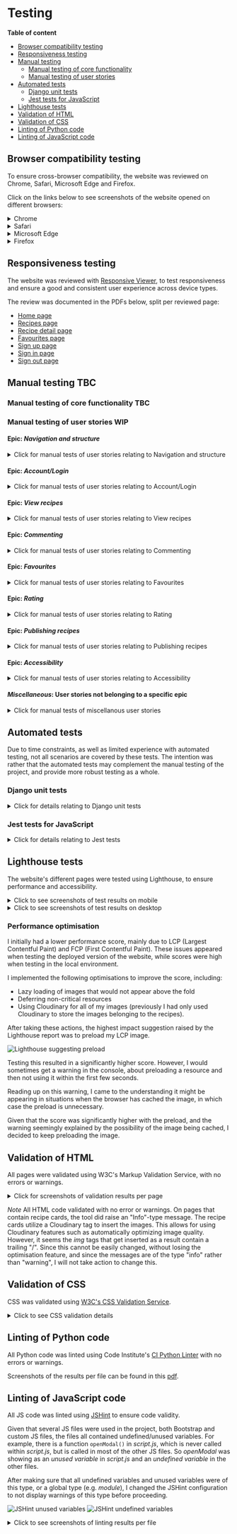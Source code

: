 # Testing

**Table of content**
- [Browser compatibility testing](#browser-compatibility)
- [Responsiveness testing](#responsiveness)
- [Manual testing](#manual-testing)
    - [Manual testing of core functionality](#manual-test-functionality)
    - [Manual testing of user stories](#user-story-testing)
- [Automated tests](#automated-tests)
    - [Django unit tests](#unittests)
    - [Jest tests for JavaScript](#jest-tests)
- [Lighthouse tests](#lighthouse)
- [Validation of HTML](#html-validation)
- [Validation of CSS](#css-validation)
- [Linting of Python code](#python-lint)
- [Linting of JavaScript code](#js-lint)

<a id="browser-compatibility"></a>
## Browser compatibility testing

To ensure cross-browser compatibility, the website was reviewed on Chrome, Safari, Microsoft Edge and Firefox.

Click on the links below to see screenshots of the website opened on different browsers:

<details>
<summary>Chrome</summary>

![Chrome screenshot](documentation/browser-chrome.png)

</details>

<details>
<summary>Safari</summary>

![Safari screenshot](documentation/browser-safari.png)

</details>

<details>
<summary>Microsoft Edge</summary>

![Microsoft Edge screenshot](documentation/browser-edge.png)

</details>

<details>
<summary>Firefox</summary>

![Firefox screenshot](documentation/browser-firefox.png)

</details>

<a id="responsiveness"></a>
## Responsiveness testing

The website was reviewed with [Responsive Viewer](https://chromewebstore.google.com/detail/responsive-viewer/inmopeiepgfljkpkidclfgbgbmfcennb), to test responsiveness and ensure a good and consistent user experience across device types.

The review was documented in the PDFs below, split per reviewed page:
- [Home page](documentation/responsiveness/responsive-home.pdf)
- [Recipes page](documentation/responsiveness/responsive-recipes.pdf)
- [Recipe detail page](documentation/responsiveness/responsive-recipe-page.pdf)
- [Favourites page](documentation/responsiveness/responsive-favourites.pdf)
- [Sign up page](documentation/responsiveness/responsive-signup.pdf)
- [Sign in page](documentation/responsiveness/responsive-signin.pdf)
- [Sign out page](documentation/responsiveness/responsive-signout.pdf)


<a id="manual-testing"></a>
## Manual testing TBC

<a id="manual-test-functionality"></a>
### Manual testing of core functionality TBC



<a id="user-story-testing"></a>
### Manual testing of user stories WIP

#### Epic: *Navigation and structure*

<details>
<summary>Click for manual tests of user stories relating to Navigation and structure</summary>

| __User story__ | __Acceptance criteria__ | __Pass?__ | __Screenshot (if relevant)__ | __Comments__ |
| ------------- | -----------| -------------------- | :-------: | ------------ |
| As a **Site User**, I can always see the main navigation options on the top of the page so that I can easily and intuitively find my way around the website. | 1. Given a user is not logged in, at the top of the page, the user can see the options of “home”, “register”, “log in”, and “favourites”. <br> 2. Given the user is logged in, the options showing are instead “home”, “log out”, and “favourites”. <br> 3. These options are visible and reachable from all pages on the website. <br> 4. The options have a hover effect to provide instant feedback to the user when navigating the site. | Y | ![Navigation logged in](documentation/story-testing/nav-authenticated.png) <br> ![Navigation logged out](documentation/story-testing/nav-anonymous.png) <br> ![Navigation hover on favourites](documentation/story-testing/nav-hover.png) | Main navigation is global. <br><br> The page "Recipes" was part of the initial plan for the site, but was accidentially left out from the user story  |
| As a **Site User** I can see an **informative 404 page guiding me back to the main page** if I visit a page that does not exist by mistake so that I can easily get back to the home page with minimal disruption. | 1. Given a user visits a page on the website that does not exist, they are served a custom 404 page. <br> 2. The 404 page contains a link back to the home page. | Y | ![404 page](documentation/story-testing/page-not-found.png) | - |
| As a **Site User** I can see the website's favicon so that I can easily find the website if I have multiple tabs open. | 1. The site has a favicon, adhering to the website design and colour scheme | Y | ![Website favicon](documentation/story-testing/favicon.png) | - |

</details>

#### Epic: *Account/Login*

<details>
<summary>Click for manual tests of user stories relating to Account/Login</summary>

| __User story__ | __Acceptance criteria__ | __Pass?__ | __Screenshot (if relevant)__ | __Comments__ |
| ------------- | -----------| -------------------- | :-------: | ------------ |
| As a **Site User** I can register an account with **email and password** so that I can **comment on, rate, and save recipes.** *Edit: email not mandatory* | 1. Given an email, a user can register an account. *Edit: email not mandatory* | Y | ![Sign up form](documentation/story-testing/signup.png) | Can sign up with username and password |
| As a **Site User** I can see **clear instructions, get feedback, and confirmation when trying to register an account with email** so that I can sign up without unnecessary problems and enjoy the experience. | 1. The sign-up page form includes clear instructions. <br> 2. Given the user submits the sign-up form, the user is given confirmation on whether the sign-up was successful. | Y | ![Form instructions](documentation/story-testing/signup-instructions.png) <br> ![Form feedback](documentation/story-testing/signup-feedback.png) ![Banner pre sign-up](documentation/story-testing/banner-pre-signup.png) <br> ![Banner post sign-up](documentation/story-testing/banner-post-signup.png) | The sign-up form contains instructions and feedback. <br><br> After sign-up/sign-in the user is redirected to the home page. The banner reflects the user is now signed in. |
| As a **Site User** with an account I can **log in** so that I can **comment on, rate, and save recipes.** | 1. Given a registered email a user can log in. *Edit: email not manadatory* | Y | ![Sign-in form](documentation/story-testing/signin.png) | - |
| As a **Logged-in User** I can log out so that I can feel safe in that others cannot access my credentials. | 1. Given a user is logged in, the user can click on “Log out” to log out. <br> 2. Then the logged-out status is reflected to the user on the page | Y | ![Sign out](documentation/story-testing/signout.png) <br> ![Banner after log out](documentation/story-testing/banner-pre-signup.png) | User can log out on Sign out page. <br><br>User is redirected to the home page, where the banner reflects logged out status |

</details>

#### Epic: *View recipes*
<details>
<summary>Click for manual tests of user stories relating to View recipes</summary>

| __User story__ | __Acceptance criteria__ | __Pass?__ | __Screenshot (if relevant)__ | __Comments__ |
| ------------- | -----------| -------------------- | :-------: | ------------ |
| As a **Site User** I can see the highest rated and latest added recipes featured on the main page so that I can get inspired and get an engaging introduction to the site. | 1. When a user opens the main page, sections displaying the highest rated recipes and latest added recipes are showing.<br> 2. Then the user can click on “See more” to see a list of all recipes sorted by rating and publication date respectively. | Y | ![Featured recipes on home page](documentation/story-testing/featured-recipes.png) | *Note* Clicking "See all" will open recipes page with all recipes. However, the user will need to use the sort button to sort by highest rating |
| As a **Site User** I can search or click on a category so that I can find recipes matching my criteria. | 1. When a user opens the main page, a search bar, as well as pre selected categories/featured categories show. <br> 2. When a user either searches or clicks on a category a list of recipes is seen, matching the user's criteria. | Y | ![Search bar on home page](documentation/story-testing/search-bar.png) <br> ![Showing category results](documentation/story-testing/category-results.png) | Search results open on Recipes page |
| As a **Site User** I can see a paginated list of recipes so that I can select which recipe I want to view. | 1. Given more than one recipe in the database matching the users criteria, these multiple recipes are listed.<br> 2. When a user searches or clicks on a category a list of recipes is seen.<br> 3. Given the number of recipes in the list is larger than 8, the list is paginated. | Y | ![All recipes showing](documentation/story-testing/all-recipes-default.png) <br> ![Results on recipes page](documentation/story-testing/category-results.png) <br> ![Pagination when 8+ results](documentation/story-testing/pagination.png) | By default the *Recipes* page displays all recipes. <br><br> The displayed recipes correspond to the user's search query. <br><br> Pagination is present when results are more than 8 |
| As a **Site User** I can sort the recipes in a list view so that I can more easily find the recipes I am looking for. | 1. When on a list view the user can sort the list based on rating and publication date. | Y | ![Sorting](documentation/story-testing/sort.png) | - |
| As a **Site User** I can click on a recipe card so that I can read the recipe | 1. When a recipe title is clicked the detailed view of the recipe is seen. | Y | ![Clicking card title](documentation/story-testing/clicking-card-title.png) <br> ![Corresponding recipe page opening](documentation/story-testing/open-corresponding-page.png) | Clicking on a recipe card title, e.g. "Seafood pasta" opens the corresponding recipe page |

</details>

#### Epic: *Commenting*
<details>
<summary>Click for manual tests of user stories relating to Commenting</summary>

| __User story__ | __Acceptance criteria__ | __Pass?__ | __Screenshot (if relevant)__ | __Comments__ |
| ------------- | -----------| -------------------- | :-------: | ------------ |
| As a **Logged in User** I can write comments on recipes so that I can provide feedback and share my experience with other users. | 1. Given a user is logged in, they can leave a comment on the recipe detail page. <br> 2. Then, the user is notified the comment is posted.<br> 3. Then, the comment is visible for all users.| Y | ![Comment form](documentation/story-testing/comments-form.png) <br> ![Toast: comment posted](documentation/story-testing/comments-toast-posted.png) <br> ![Comment posted](documentation/story-testing/comment-posted.png) | The comment form displays for a logged in user. <br> When the user successfully submits a comment, a toast message is displayed. <br> The comment is published at the top of the comments list. |
| As a **Logged in User** I can **modify or delete** my comment on a recipe so that I can be in control over my contribution to the conversation.| 1. Given a logged in user, they can modify their own comment <br> 2. Given a logged in user, they can delete their own comment <br> 3. Then the user is notified of successful modification/deletion | Y | ![Comment buttons](documentation/story-testing/comment-btns.png) <br> ![Edit form](documentation/story-testing/comment-edit-form.png)<br> ![Toast: edited comment](documentation/story-testing/comment-toast-edited.png) <br> ![Edited comment](documentation/story-testing/comment-edited.png) <br> ![Confirming deletion](documentation/story-testing/comment-delete-confirm.png)<br> ![Toast: deleted](documentation/story-testing/comment-toast-deleted.png)<br>![Comment deleted](documentation/story-testing/comment-deleted.png) | Edit and delete buttons show for comment author. <br><br> Clicking the edit button, the form will update for editing the comment. <br><br>Upon editing the comment, a toast message is displayed, and the comment is updated. A paragraph is added to confirm to user. <br><br> Clicking the delete button, the user is asked to confirm. When confirmed, a toast message is displayed. The comment is switched out to a paragraph confirming deletion. |
| As a **Site Admin** I can **disapprove comments** so that I can hide controversial comments. | 1. Given a logged in admin user, they can disapprove a comment <br> 2. Then, the comment is no longer showing for users except for the comment author, for whom the comment is faded out <br> 3. Then the admin user can choose to reverse the disapproval if they choose to. | Y | ![Admin disapproving comment](documentation/story-testing/comments-disapproving.png)<br>![Disapproved comment](documentation/story-testing/comments-disapproved.png)<br>![Disapproved comment not showing](documentation/story-testing/comments-disapproved-not-showing.png) | Superusers can approve and disapprove comments in the Django Admin Panel. <br><br> Disapproved comments show when the user is the comment author.<br><br> Disapproved comments are not visible for other users. |

</details>

#### Epic: *Favourites*
<details>
<summary>Click for manual tests of user stories relating to Favourites</summary>

### Epic: Favourites
| __User story__ | __Acceptance criteria__ | __Pass?__ | __Screenshot (if relevant)__ | __Comments__ |
| ------------- | -----------| -------------------- | :-------: | ------------ |
| As a **Logged in User** I can **favourite and unfavourite recipes** so that I can save or remove recipes from my favourites easily. | 1. Given a logged in user, they can click the heart button on a recipe card or the recipe details page to save a recipe to their favourites.<br> 2. Given a logged in user, they can click the heart button of a previously favourited recipe to unsave it from their favourites.| Y | ![Add to favourites on recipe card](documentation/story-testing/fave-add-recipes.png)<br> ![Remove favourite on recipe card](documentation/story-testing/fave-remove-recipes.png)<br> ![Add favourite on recipe page](documentation/story-testing/fave-recipe-page-add.png)<br>![Remove favourite on recipe page](documentation/story-testing/fave-recipe-page-remove.png) | - |
| As a **Logged in User** I can see my favourite recipes on the favourites page so that I can **easily access my favourite recipes** when I need them. |  1. When visiting the favourites page as a logged-in user, the user can view their saved recipes.<br> 2. If the user has not saved any recipes, they instead see an informative message explaining the "Favourites" functionality.<br> 3. If a user who is not logged in visits the favourites page, they are informed of the functionality and prompted to sign up or log in to use it. | Y | ![Favourites page with recipes](documentation/story-testing/fave-recipes.png) <br> ![Favourites page with no favourites](documentation/story-testing/fave-no-recipes.png) <br> ![Favourites page not logged in](documentation/story-testing/fave-anonymous.png) | - |
| As a **Logged in User** I can see the status of favouriting (favourited or not) for all recipe cards and detail pages so that I can know which recipes I have favourited without visiting the favourites page.| 1. Given a logged in user, the heart button on recipe cards and recipe detail pages are visually distinct to indicate whether the recipe is already saved.<br> 2. Given a non-logged-in user, the heart button on all recipe cards and recipe detail pages indicate the recipe is not saved. | Y | ![Cards favourite vs not favourite](documentation/story-testing/fave-cards-status.png) | Hearts are filled in when recipe is favourited, and otherwise not filled in. |
| As a **Non-Logged in User**, I can get informed to sign up or log in when trying to favourite a recipe so that I can **understand how to access the functionality.** | 1. Given a non-logged-in user, they can see the heart for favouriting recipes on the recipe cards and detail pages, so that they can be aware of the functionality.<br> 2. Then, if a non-logged-in user tries to favourite a recipe by clicking on the heart, they are prompted to sign up or log in. | Y | ![Sign up modal](documentation/story-testing/fave-sign-in-modal.png) | Clicking a heart while not signed in triggers the modal. |

</details>

#### Epic: *Rating*
<details>
<summary>Click for manual tests of user stories relating to Rating</summary>

| __User story__ | __Acceptance criteria__ | __Pass?__ | __Screenshot (if relevant)__ | __Comments__ |
| ------------- | -----------| -------------------- | :-------: | ------------ |
| As a **Site User** I can see the average rating a recipe has received so that I can get an understanding of the recipe's quality. | 1. For each recipe, in the recipe details view and the card view, the recipe's average rating is displayed. | Y | ![Ratings displayed on card](documentation/story-testing/rate-stars-card.png)<br> ![Ratings displayed on recipe page](documentation/story-testing/rate-stars-page.png) | The recipe's average rating is displayed visually by the stars. The number next to the stars is the number of the ratings the recipe has received. |
| As a **Logged in User** I can rate a recipe so that I can provide feedback on recipes in a low effort way. | 1. Given a user is logged in, they can click on one of five stars on any recipe detail page in order to give a rating of 1-5. <br> 2. Then, the user is notified of the rating they have given.<br> 3. Clicking on a rating a second time removes the rating.<br> 4. Then the user is notified the rating has been removed. | Y | ![Ratings modal with no existing rating](documentation/story-testing/rate-modal-no-rating.png)<br> ![Ratings modal with existing rating](documentation/story-testing/rate-modal-existing.png)<br> ![Toast displayed](documentation/story-testing/rate-toast.png) | Pass, with slight edit: Instead of adding/removing ratings when clicking one of the stars on the card/recipe page, a modal was added as a middle step, to make the ratings process more clear for the user. <br><br>The ratings display will show if the user has previously rated the recipe. In this case, the user has the additional option to delete the rating. Submitting a new rating will overwrite the existing one. <br><br> A toast message is displayed to confirm addition/update/removal of a rating. |

</details>

#### Epic: *Publishing recipes*
<details>
<summary>Click for manual tests of user stories relating to Publishing recipes</summary>

| __User story__ | __Acceptance criteria__ | __Pass?__ | __Screenshot (if relevant)__ | __Comments__ |
| ------------- | -----------| -------------------- | :-------: | ------------ |
| As a **Site Admin** I can **create** draft recipes so that I can finish writing the content later. | 1. Given a logged in admin user, they can save a draft recipe <br>2. Then they can finish the content at a later time | Y | ![Save as draft](documentation/story-testing/recipe-draft.png)<br>![Draft no published](documentation/story-testing/recipe-draft-not-visible.png) | Superusers can save recipes as drafts in the Django Admin Panel. When saved as drafts the recipes are not included on the website. |
| As a **Site Admin** I can **create, read, update and delete** recipes so that I can manage my site content | 1. Given a logged in admin user, they can create a recipe <br> 2. Given a logged in admin user, they can edit a recipe <br> 3. Given a logged in admin user, they can update a recipe <br> 4. Given a logged in admin user, they can delete a recipe | Y | - | Superusers can create, edit and delete recipes in the Django Admin Panel. |
| As a **Super user** I can rely on the field validation, as well as see clear instructions in the admin view so that I can trust in that the content I am publishing will be valid.| 1. All model fields have appropriate attributes <br> 2. The admin view provides explicit and helpful instructions where necessary | Partial | ![Field validation - required](documentation/story-testing/recipe-field-required.png)<br> ![Field validation - min length](documentation/story-testing/recipe-field-min-length.png)<br> ![Admin instructions](documentation/story-testing/recipe-sections.png) | Efforts were made to include appropriate field validation for all fields in the models.<br><br>Actions were taken to make the admin panel more user friendly for creating recipes. Fields were dividied into fieldsets, and instructions were added to some fields and fieldsets. |

</details>

#### Epic: *Accessibility*

<details>
<summary>Click for manual tests of user stories relating to Accessibility</summary>

| __User story__ | __Acceptance criteria__ | __Pass?__ | __Screenshot (if relevant)__ | __Comments__ |
| ------------- | -----------| -------------------- | :-------: | ------------ |
| As a **Site User** utilizing a screen reader I can listen to descriptive text representing any visual element on the website so that I can be included, navigate on the website, access the content, and use all core functionality. | 1. All images have an alt-text. <br> 2. All links have either a descriptive link text or an ARIA-label <br> 3. All buttons consisting of icons have an ARIA-label and the icon is hidden for screen readers. <br> 4.  All information communicated by a visual element on the site have a text alternative, so that screen reader users can take part of the information. <br> 5. Semantic HTML elements have been used where suitable, in order to further enable screen reader users to consume the website content. | Y | - | - | 
| As a Site User not able to utilise a mouse I can **focus on and access all interactive elements on the website using a keyboard** so that I can be included, navigate on the website, access the content, and use all core functionality. | 1. All interactive elements, such as buttons, form fields, and navigation, are accessible using a keyboard alone, without relying on mouse interactions. | Y | - | Tested the following actions without using a mouse: open an account, search for recipes, add a recipe to favourites, leave a rating, leave a comment, delete a comment. | 

</details>


#### *Miscellaneous*: User stories not belonging to a specific epic
<details>
<summary>Click for manual tests of miscellanous user stories</summary>

| __User story__ | __Acceptance criteria__ | __Pass?__ | __Screenshot (if relevant)__ | __Comments__ |
| ------------- | -----------| -------------------- | :-------: | ------------ |
| As a **Site User** finding the website through a search engine I can read a descriptive search result so that I can understand if the result is relevant to me. | 1. All pages have a meta description and keywords <br> 2. All pages have a title | Y | - | All pages have a title. All pages that should be searchable have a meta description and keywords (e.g. the 404 page does not have meta keywords). |
|  As a **Site User** I can observe consistent styling, structure and interaction design across all pages on the website so that I can have a pleasant experience with the website. | 1. The website adhers to the colour scheme, font choices and other design choices outlined in the README. <br> 2. All interactive elements provide a reaction when interacted with. | Y | - | Efforts were made to adher to the style guidelines set at the beginning of the project, in terms of colours and fonts. In general efforts were made to use styles relatively consistently across pages.<br><br>All interactive elements provide some form of instant visual feedback. |

</details>


<a id="automated-tests"></a>
## Automated tests

Due to time constraints, as well as limited experience with automated testing, not all scenarios are covered by these tests. The intention was rather that the automated tests may complement the manual testing of the project, and provide more robust testing as a whole.

<a id="unittests"></a>
### Django unit tests

<details> 
<summary>Click for details relating to Django unit tests</summary>

Unit tests were written to test the core functionality in all models and views of the project. These tests were written throughout the development of the project and were run as part of *pre-commit*, helping to continuously ensure code was working as intended, by stopping any commit that would lead to a failure of an existing test.

![Screenshot of pre-commit passing](documentation/pre-commit-pass.png)

The unit tests are placed in the *tests* directory within the *recipe_book* app and were split into separate files per view/model, to maintain better readability.

In brief, the tests focus on aspects such as:
- Ensuring duplicate entries cannot be created where there should be a uniqueness constraint (e.g. the same user should not be able to favourite a recipe twice, or there should not be two recipes with the same title).
- Ensuring an anonymous user cannot access functionality that should be restricted to logged-in users (e.g. posting a comment).
- Ensuring recipes, ratings and favourites *are* created/updated/deleted when requests are valid (e.g. user is authenticated, and values are of valid format).
- Ensuring that methods in general return expected values and status codes.

In total 54 tests were written:

![Screenshot of unit tests passing](documentation/unittests-pass.png)
</details>

<a id="jest-tests"></a>
### Jest tests for JavaScript

<details>
<summary>Click for details relating to Jest tests</summary>

Due mainly to time constraints, Jest tests were not prioritised throughout the development of the project. However, a few tests were added at the end of the development phase, focusing on testing the most crucial aspects of the JavaScript code. Specifically, the tests aim to test the JavaScript functions responsible for making POST, PUT, and DELETE requests to the backend.

The tests mock the required dependencies, call these functions and check that the fetch was made with the expected arguments, as well as that the response is as expected.

In total 12 tests were written, in 8 test suites.

![Jest tests passing](documentation/jest-pass.png)

These tests can be found in the *static*/*js*/*tests* directory. The tests are split into separate files, corresponding to the JavaScript file with the same name. E.g. tests relating to *comments.js* are in the file *comments.test.js*.

</details>

<a id="lighthouse"></a>
## Lighthouse tests

The website's different pages were tested using Lighthouse, to ensure performance and accessibility.

<details>
<summary>Click to see screenshots of test results on mobile</summary>

- Home page
    ![Home page results](documentation/lighthouse/lighthouse-mobile-home.png)

- Recipes page
    ![Recipes page results](documentation/lighthouse/lighthouse-mobile-recipes.png)

- Recipe detail page (example)
    ![Recipe detail page results](documentation/lighthouse/lighthouse-mobile-recipe-page.png)

- Favourites page
    ![Favourites page results](documentation/lighthouse/lighthouse-mobile-favourites.png)

- Sign up page
    ![Sign up page results](documentation/lighthouse/lighthouse-mobile-signup.png)

- Sign out page
    ![Sign out page results](documentation/lighthouse/lighthouse-mobile-signout.png)

- Sign in page
    ![Sign in page results](documentation/lighthouse/lighthouse-mobile-signin.png)

</details>

<details>
<summary>Click to see screenshots of test results on desktop</summary>

- Home page
    ![Home page results](documentation/lighthouse/lighthouse-desktop-home.png)

- Recipes page
    ![Recipes page results](documentation/lighthouse/lighthouse-desktop-recipes.png)

- Recipe detail page (example)
    ![Recipe detail page results](documentation/lighthouse/lighthouse-desktop-recipe-page.png)

- Favourites page
    ![Favourites page results](documentation/lighthouse/lighthouse-desktop-favourites.png)

- Sign up page
    ![Sign up page results](documentation/lighthouse/lighthouse-desktop-signup.png)

- Sign out page
    ![Sign out page results](documentation/lighthouse/lighthouse-desktop-signout.png)

- Sign in page
    ![Sign in page results](documentation/lighthouse/lighthouse-desktop-signin.png)

</details>

### Performance optimisation
I initially had a lower performance score, mainly due to LCP (Largest Contentful Paint) and FCP (First Contentful Paint). These issues appeared when testing the deployed version of the website, while scores were high when testing in the local environment.

I implemented the following optimisations to improve the score, including:
- Lazy loading of images that would not appear above the fold
- Deferring non-critical resources
- Using Cloudinary for all of my images (previously I had only used Cloudinary to store the images belonging to the recipes).

After taking these actions, the highest impact suggestion raised by the Lighthouse report was to preload my LCP image.

![Lighthouse suggesting preload](documentation/lighthouse/lighthouse-preload.png)

Testing this resulted in a significantly higher score. However, I would sometimes get a warning in the console, about preloading a resource and then not using it within the first few seconds.

Reading up on this warning, I came to the understanding it might be appearing in situations when the browser has cached the image, in which case the preload is unnecessary.

Given that the score was significantly higher with the preload, and the warning seemingly explained by the possibility of the image being cached, I decided to keep preloading the image.


<a id="html-validation"></a>
## Validation of HTML

All pages were validated using W3C's Markup Validation Service, with no errors or warnings.

<details>
<summary>Click for screenshots of validation results per page</summary>

- Home page (index.html)
    ![HTML validation - home page](documentation/html-validation/html-validate-index.png)

- Recipes page (with results)
    ![HTML validation - recipes page](documentation/html-validation/html-validate-recipes.png)

- Recipes page (with no results)
    ![HTML validation - recipes page with no results](documentation/html-validation/html-validate-recipes-no-results.png)

- Favourites page (while not logged in)
    ![HTML validation - favourites page](documentation/html-validation/html-validate-favourites.png)

- Recipe page - Chicken yellow curry
    ![HTML validation - chicken yellow curry](documentation/html-validation/html-validate-recipe-page-chicken-curry.png)

- Recipe page - Seafood pasta
    ![HTML validation - seafood pasta](documentation/html-validation/html-validate-recipe-page-seafood-pasta.png)

- Sign-up page
    ![HTML validation - Sign-up page](documentation/html-validation/html-validate-signup.png)

- Sign-in page
    ![HTML validation - Sign-in page](documentation/html-validation/html-validate-login.png)

In addition to the above, the following were validated by copying the entirety of the page source code, and validating by direct input:
- The log-out page (/account/logout/)
- The favourites page while logged in, with no recipes favourited
- The favourites page while logged in, with recipes favourited
- A recipe detail page, while logged in, with comments posted
- The 404 and 500 pages

</details>

*Note*
All HTML code validated with no error or warnings. On pages that contain recipe cards, the tool did raise an "Info"-type message. The recipe cards utilize a Cloudinary tag to insert the images. This allows for using Cloudinary features such as automatically optimizing image quality. However, it seems the *img* tags that get inserted as a result contain a trailing "/". Since this cannot be easily changed, without losing the optimisation feature, and since the messages are of the type "info" rather than "warning", I will not take action to change this.


<a id="css-validation"></a>
## Validation of CSS

CSS was validated using [W3C's CSS Validation Service](https://jigsaw.w3.org/css-validator/validator).

<details>
<summary>Click to see CSS validation details</summary>

### Validating *style.css*

Validating the custom CSS by uploading the file *style.css* results in no errors.

![Validation style.css](documentation/css-validation-file.png)

The tool raises 11 warnings:
![Validation warnings style.css](documentation/css-validation-file-warnings.png)

The first warning just implies the tool does not access my Bootstrap CSS, as expected.

The remaining warnings relate to the use of vendor extensions. 
I am aware these may not be supported across all browsers. However, their application is not crucial to using the website. These vendor extensions are used for two purposes in the CSS file:
1. To truncate the title and teaser text in recipe cards. Without the truncation, the overflow is instead hidden. 
2. To increase the visibility of the heart buttons on the recipe cards. Given that these buttons are overlaid on top of an image, it was difficult to find a style that would stand out well on a multitude of backgrounds. If the *text-stroke* is not applied, the style is a simple white, which may be hard to see depending on the background image. However, the user can in this case reach the same functionality (favouriting the recipe) from the individual recipe's detail page.

### A note on validating the website by URL

When validating the website by URL, the tool raises errors, as well as a multitude of warnings. However, all errors and all errors except the ones mentioned above relate to Bootstrap.

Visiting Bootstrap's website, I found the following text, providing an explanation for these errors and warnings.

![Bootstrap validators](documentation/bootstrap-validators.png)

</details>

<a id="python-lint"></a>
## Linting of Python code

All Python code was linted using Code Institute's [CI Python Linter](https://pep8ci.herokuapp.com/) with no errors or warnings.

Screenshots of the results per file can be found in this [pdf](documentation/linting-results.pdf).

<a id="js-lint"></a>
## Linting of JavaScript code

All JS code was linted using [JSHint](https://jshint.com/) to ensure code validity.

Given that several JS files were used in the project, both Bootstrap and custom JS files, the files all contained undefined/unused variables. For example, there is a function `openModal()` in *script.js*, which is never called within *script.js*, but is called in most of the other JS files. So *openModal* was showing as an *unused variable* in *script.js* and an *undefined variable* in the other files.

After making sure that all undefined variables and unused variables were of this type, or a global type (e.g. *module*), I changed the JSHint configuration to not display warnings of this type before proceeding.

![JSHint unused variables](documentation/jshint-unused-variables.png)
![JSHint undefined variables](documentation/jshint-undefined-variables.png)

<details>
<summary>Click to see screenshots of linting results per file</summary>

- script.js
    ![script.js](documentation/jshint-script.png)

- favourites.js
    ![favourites.js](documentation/jshint-favourites.png)

- comments.js
    ![comments.js](documentation/jshint-comments.png)

- queries.js
    ![queries.js](documentation/jshint-queries.png)

- ratings.js
    ![ratings.js](documentation/jshint-ratings.png)

- script.test.js
    ![script.test.js](documentation/jshint-test-script.png)

- ratings.test.js
    ![ratings.test.js](documentation/jshint-test-ratings.png)

- queries.test.js
    ![queries.test.js](documentation/jshint-test-queries.png)

- comments.test.js
    ![comments.test.js](documentation/jshint-comments.png)

</details>



